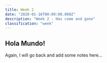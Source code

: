 ```yaml
---
title: Week 2
date: "2020-01-16T00:00:00.000Z"
description: "Week 2 - Has come and gone"
classification: "week"
---
```


## Hola Mundo!

Again, I will go back and add some notes here...
